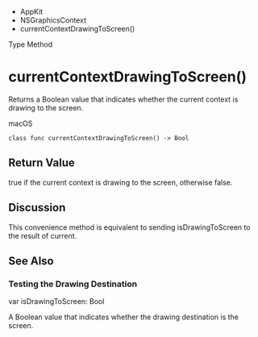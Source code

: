 

- AppKit
- NSGraphicsContext
-  currentContextDrawingToScreen() 

Type Method

# currentContextDrawingToScreen()

Returns a Boolean value that indicates whether the current context is drawing to the screen.

macOS

``` source
class func currentContextDrawingToScreen() -> Bool
```

## Return Value

true if the current context is drawing to the screen, otherwise false.

## Discussion

This convenience method is equivalent to sending isDrawingToScreen to the result of current.

## See Also

### Testing the Drawing Destination

var isDrawingToScreen: Bool

A Boolean value that indicates whether the drawing destination is the screen.

